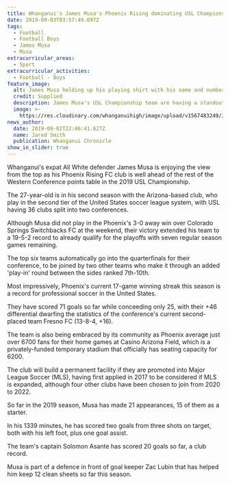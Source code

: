 ```yaml
---
title: Whanganui's James Musa's Phoenix Rising dominating USL Championship
date: 2019-09-03T03:57:49.697Z
tags:
  - Football
  - Football Boys
  - James Musa
  - Musa
extracurricular_areas:
  - Sport
extracurricular_activities:
  - Football - Boys
feature_image:
  alt: James Musa holding up his playing shirt with his name and number 45 on it
  credit: Supplied
  description: James Musa's USL Championship team are having a standout season
  image: >-
    https://res.cloudinary.com/whanganuihigh/image/upload/v1567483249/James_Musa.Chron_3.9.19.jpg
news_author:
  date: 2019-09-02T22:46:41.627Z
  name: Jared Smith
  publication: Whanganui Chronicle
show_in_slider: true
---
```

Whanganui's expat All White defender James Musa is enjoying the view from the top as his Phoenix Rising FC club is well ahead of the rest of the Western Conference points table in the 2019 USL Championship.

The 27-year-old is in his second season with the Arizona-based club, who play in the second tier of the United States soccer league system, with USL having 36 clubs split into two conferences.

Although Musa did not play in the Phoenix's 3-0 away win over Colorado Springs Switchbacks FC at the weekend, their victory extended his team to a 19-5-2 record to already qualify for the playoffs with seven regular season games remaining.

The top six teams automatically go into the quarterfinals for their conference, to be joined by two other teams who make it through an added 'play-in' round between the sides ranked 7th-10th.

Most impressively, Phoenix's current 17-game winning streak this season is a record for professional soccer in the United States.

They have scored 71 goals so far while conceeding only 25, with their +46 differential dwarfing the statistics of the conference's current second-placed team Fresno FC (13-8-4, +16).

The team is also being embraced by its community as Phoenix average just over 6700 fans for their home games at Casino Arizona Field, which is a privately-funded temporary stadium that officially has seating capacity for 6200.

The club will build a permanent facility if they are promoted into Major League Soccer (MLS), having first applied in 2017 to be considered if MLS is expanded, although four other clubs have been chosen to join from 2020 to 2022.

So far in the 2019 season, Musa has made 21 appearances, 15 of them as a starter.

In his 1339 minutes, he has scored two goals from three shots on target, both with his left foot, plus one goal assist.

The team's captain Solomon Asante has scored 20 goals so far, a club record.

Musa is part of a defence in front of goal keeper Zac Lubin that has helped him keep 12 clean sheets so far this season.
